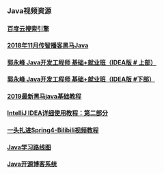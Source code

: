 ### Java视频资源
#### [百度云搜索引擎](http://yun.java1234.com)
#### [2018年11月传智播客黑马Java](https://pan.baidu.com/s/1_37-0ZOleGg8HoKOZdDBww#list/path=%2F2018年11月传智教育黑马java&parentPath=%2F)
#### [郭永峰 Java开发工程师 基础+就业班（IDEA版 # 上部）](https://www.bilibili.com/video/av50901281?spm_id_from=333.788.b_765f64657363.1)
#### [郭永峰 Java开发工程师 基础+就业班（IDEA版 #下部）](https://www.bilibili.com/video/av50872181/?spm_id_from=333.788.videocard.2)
#### [2019最新黑马java基础教程](https://www.bilibili.com/video/av51367983/?p=110)
#### [IntelliJ IDEA详细使用教程：第二部分](https://www.bilibili.com/video/av22536948/?spm_id_from=333.788.videocard.4)
#### [一头扎进Spring4-Bilibili视频教程](https://www.bilibili.com/video/av39838878?from=search&seid=1804909398305731343)
#### [Java学习路线图](http://www.java1234.com/javaxuexiluxiantu.html)
#### [Java开源博客系统](http://blog.java1234.com/index.html?page=2&)
